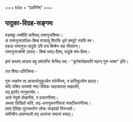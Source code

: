 +++
title = "प्रकीर्णम्"
+++

## पादुका-विग्रह-सङ्गमः
वडक्कु-नम्बीति कश्चिद् रामानुजशिष्यः।  
स रामानुजाराधित-बिम्बं यात्रासु शिरसि धृते सम्पुटे नयति स्म।  
एकदा रामानुज-पादुके ऽपि तत्र बिम्बेन सह नीतवान्।  
रामानुजाक्रोशे ऽवदत् - बिम्बं भवद्-दैवम्, पादुके मम-दैवम्।  

इमां कथाम् आदाय बहु प्रशंसन्ति केचित् तम् - "कूरेशापेक्षयापि महान् गुरु-भक्त" इति।  

तत्र शिष्ट-प्रतिक्रिया -

गुरु-भक्तेन त्व् आचार्यानुकूल्येन वर्तनीयम्, न प्रातिकूल्येन हठात्।  
यदि भक्ति-परवशो नष्ट-विवेकः सदाचारात् स्खलति,  
तद् इतरैर् नानुकार्यम् ।  
अतो नेदृशं लेखनीयं, न प्रचारणीयम्।  
अथवा लिखिते सति, तद्-अननुकरणीयत्वं स्पष्टीकरणीयम्।  
एवम् ऐतिह्य-पुरस्कारेण लोक-सङ्ग्रहो विरुध्यते।  
समीचीन-प्रमाणततौ तद् अत्यन्तं जघन्यं स्यात्। 